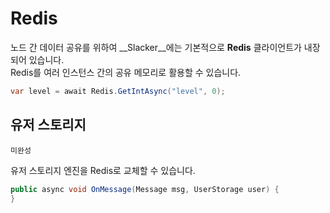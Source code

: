 Redis
====
노드 간 데이터 공유를 위하여 __Slacker__에는 기본적으로 __Redis__ 클라이언트가 내장되어 있습니다.<br>
Redis를 여러 인스턴스 간의 공유 메모리로 활용할 수 있습니다.

```cs
var level = await Redis.GetIntAsync("level", 0);
```

유저 스토리지
----
```
미완성
```
유저 스토리지 엔진을 Redis로 교체할 수 있습니다.

```cs
public async void OnMessage(Message msg, UserStorage user) {
}
```
